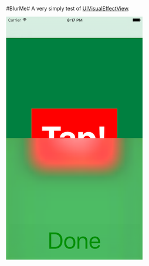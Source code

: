 #BlurMe#
A very simply test of [UIVisualEffectView](https://developer.apple.com/library/ios/documentation/UIKit/Reference/UIVisualEffectView/).

![](show.png)
